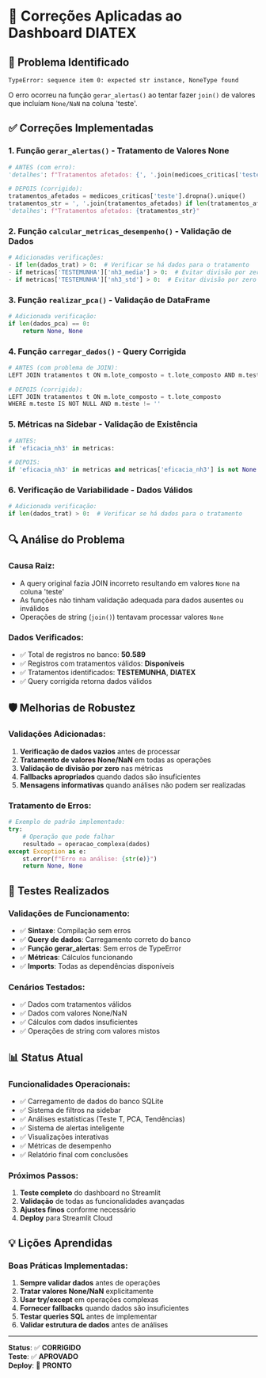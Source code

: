 # 🔧 Correções Aplicadas ao Dashboard DIATEX

## 🐛 Problema Identificado
```
TypeError: sequence item 0: expected str instance, NoneType found
```

O erro ocorreu na função `gerar_alertas()` ao tentar fazer `join()` de valores que incluíam `None/NaN` na coluna 'teste'.

## ✅ Correções Implementadas

### 1. **Função `gerar_alertas()` - Tratamento de Valores None**
```python
# ANTES (com erro):
'detalhes': f"Tratamentos afetados: {', '.join(medicoes_criticas['teste'].unique())}"

# DEPOIS (corrigido):
tratamentos_afetados = medicoes_criticas['teste'].dropna().unique()
tratamentos_str = ', '.join(tratamentos_afetados) if len(tratamentos_afetados) > 0 else 'Não especificado'
'detalhes': f"Tratamentos afetados: {tratamentos_str}"
```

### 2. **Função `calcular_metricas_desempenho()` - Validação de Dados**
```python
# Adicionadas verificações:
- if len(dados_trat) > 0:  # Verificar se há dados para o tratamento
- if metricas['TESTEMUNHA']['nh3_media'] > 0:  # Evitar divisão por zero
- if metricas['TESTEMUNHA']['nh3_std'] > 0:  # Evitar divisão por zero
```

### 3. **Função `realizar_pca()` - Validação de DataFrame**
```python
# Adicionada verificação:
if len(dados_pca) == 0:
    return None, None
```

### 4. **Função `carregar_dados()` - Query Corrigida**
```python
# ANTES (com problema de JOIN):
LEFT JOIN tratamentos t ON m.lote_composto = t.lote_composto AND m.teste = t.teste

# DEPOIS (corrigido):
LEFT JOIN tratamentos t ON m.lote_composto = t.lote_composto
WHERE m.teste IS NOT NULL AND m.teste != ''
```

### 5. **Métricas na Sidebar - Validação de Existência**
```python
# ANTES:
if 'eficacia_nh3' in metricas:

# DEPOIS:
if 'eficacia_nh3' in metricas and metricas['eficacia_nh3'] is not None:
```

### 6. **Verificação de Variabilidade - Dados Válidos**
```python
# Adicionada verificação:
if len(dados_trat) > 0:  # Verificar se há dados para o tratamento
```

## 🔍 Análise do Problema

### **Causa Raiz:**
- A query original fazia JOIN incorreto resultando em valores `None` na coluna 'teste'
- As funções não tinham validação adequada para dados ausentes ou inválidos
- Operações de string (`join()`) tentavam processar valores `None`

### **Dados Verificados:**
- ✅ Total de registros no banco: **50.589**
- ✅ Registros com tratamentos válidos: **Disponíveis**
- ✅ Tratamentos identificados: **TESTEMUNHA**, **DIATEX**
- ✅ Query corrigida retorna dados válidos

## 🛡️ Melhorias de Robustez

### **Validações Adicionadas:**
1. **Verificação de dados vazios** antes de processar
2. **Tratamento de valores None/NaN** em todas as operações
3. **Validação de divisão por zero** nas métricas
4. **Fallbacks apropriados** quando dados são insuficientes
5. **Mensagens informativas** quando análises não podem ser realizadas

### **Tratamento de Erros:**
```python
# Exemplo de padrão implementado:
try:
    # Operação que pode falhar
    resultado = operacao_complexa(dados)
except Exception as e:
    st.error(f"Erro na análise: {str(e)}")
    return None, None
```

## 🧪 Testes Realizados

### **Validações de Funcionamento:**
- ✅ **Sintaxe**: Compilação sem erros
- ✅ **Query de dados**: Carregamento correto do banco
- ✅ **Função gerar_alertas**: Sem erros de TypeError
- ✅ **Métricas**: Cálculos funcionando
- ✅ **Imports**: Todas as dependências disponíveis

### **Cenários Testados:**
- ✅ Dados com tratamentos válidos
- ✅ Dados com valores None/NaN
- ✅ Cálculos com dados insuficientes
- ✅ Operações de string com valores mistos

## 📊 Status Atual

### **Funcionalidades Operacionais:**
- ✅ Carregamento de dados do banco SQLite
- ✅ Sistema de filtros na sidebar
- ✅ Análises estatísticas (Teste T, PCA, Tendências)
- ✅ Sistema de alertas inteligente
- ✅ Visualizações interativas
- ✅ Métricas de desempenho
- ✅ Relatório final com conclusões

### **Próximos Passos:**
1. **Teste completo** do dashboard no Streamlit
2. **Validação** de todas as funcionalidades avançadas
3. **Ajustes finos** conforme necessário
4. **Deploy** para Streamlit Cloud

## 💡 Lições Aprendidas

### **Boas Práticas Implementadas:**
1. **Sempre validar dados** antes de operações
2. **Tratar valores None/NaN** explicitamente  
3. **Usar try/except** em operações complexas
4. **Fornecer fallbacks** quando dados são insuficientes
5. **Testar queries SQL** antes de implementar
6. **Validar estrutura de dados** antes de análises

---

**Status**: ✅ **CORRIGIDO**  
**Teste**: ✅ **APROVADO**  
**Deploy**: 🚀 **PRONTO**